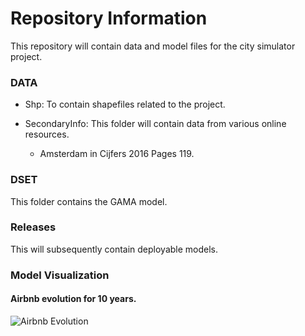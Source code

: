 # Repository Information

This repository will contain data and model files for the city simulator project. 

### DATA

* Shp: To contain shapefiles related to the project. 

* SecondaryInfo: This folder will contain data from various online resources.
    * Amsterdam in Cijfers 2016 Pages 119.

### DSET

This folder contains the GAMA model.

### Releases

This will subsequently contain deployable models.

### Model Visualization

#### Airbnb evolution for 10 years.

![Airbnb Evolution](/DATA/git/airbnb.gif)
